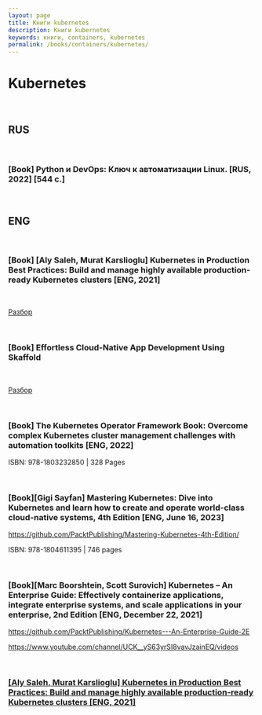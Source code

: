 ```yaml
---
layout: page
title: Книги kubernetes
description: Книги kubernetes
keywords: книги, containers, kubernetes
permalink: /books/containers/kubernetes/
---
```


# Kubernetes

<br/>

## RUS

<br/>

### [Book] Python и DevOps: Ключ к автоматизации Linux. [RUS, 2022] [544 с.]

<br/>

## ENG

<br/>

### [Book] [Aly Saleh, Murat Karslioglu] Kubernetes in Production Best Practices: Build and manage highly available production-ready Kubernetes clusters [ENG, 2021]

<br/>

[Разбор](/books/containers/kubernetes/kubernetes-in-production-best-practices/)

<br/>

### [Book] Effortless Cloud-Native App Development Using Skaffold

<br/>

[Разбор](/books/containers/kubernetes/tools/skaffold/effortless-cloud-native-development-skaffold/)

<br/>

### [Book] The Kubernetes Operator Framework Book: Overcome complex Kubernetes cluster management challenges with automation toolkits [ENG, 2022]

ISBN: 978-1803232850 | 328 Pages

<br/>

### [Book][Gigi Sayfan] Mastering Kubernetes: Dive into Kubernetes and learn how to create and operate world-class cloud-native systems, 4th Edition [ENG, June 16, 2023]

https://github.com/PacktPublishing/Mastering-Kubernetes-4th-Edition/

ISBN: 978-1804611395 | 746 pages

<br/>

### [Book][Marc Boorshtein, Scott Surovich] Kubernetes – An Enterprise Guide: Effectively containerize applications, integrate enterprise systems, and scale applications in your enterprise, 2nd Edition [ENG, December 22, 2021]

https://github.com/PacktPublishing/Kubernetes---An-Enterprise-Guide-2E

https://www.youtube.com/channel/UCK__yS63yrSI8vavJzainEQ/videos

<br/>

### [[Aly Saleh, Murat Karslioglu] Kubernetes in Production Best Practices: Build and manage highly available production-ready Kubernetes clusters [ENG, 2021]](/books/containers/kubernetes/kubernetes-in-production-best-practices/)
